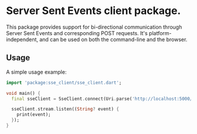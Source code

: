 # Server Sent Events client package.

This package provides support for bi-directional communication through Server Sent Events and corresponding POST requests. It's platform-independent, and can be used on both the command-line and the browser.

## Usage

A simple usage example:

```dart
import 'package:sse_client/sse_client.dart';

void main() {
  final sseClient = SseClient.connect(Uri.parse('http://localhost:5000/stream?channel=messages'));

  sseClient.stream.listen((String? event) {
    print(event);
  });                                   
}
```
